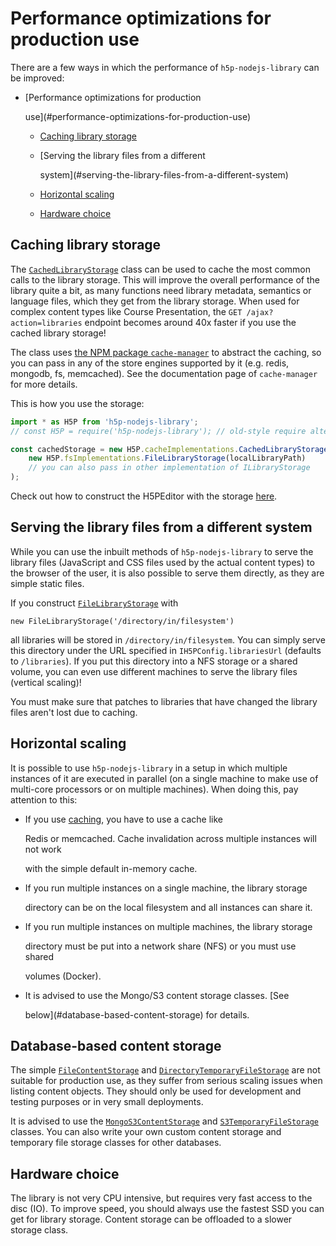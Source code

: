 # Performance optimizations for production use

There are a few ways in which the performance of `h5p-nodejs-library` can be improved:

* \[Performance optimizations for production

  use\]\(\#performance-optimizations-for-production-use\)

  * [Caching library storage](performance-optimizations.md#caching-library-storage)
  * \[Serving the library files from a different

    system\]\(\#serving-the-library-files-from-a-different-system\)

  * [Horizontal scaling](performance-optimizations.md#horizontal-scaling)
  * [Hardware choice](performance-optimizations.md#hardware-choice)

## Caching library storage

The [`CachedLibraryStorage`](https://github.com/Lumieducation/H5P-Private/tree/464ef52d4301efb9eb1f2f94203b55ef147ffac6/src/implementation/cache/CachedLibraryStorage.ts) class can be used to cache the most common calls to the library storage. This will improve the overall performance of the library quite a bit, as many functions need library metadata, semantics or language files, which they get from the library storage. When used for complex content types like Course Presentation, the `GET /ajax?action=libraries` endpoint becomes around 40x faster if you use the cached library storage!

The class uses [the NPM package `cache-manager`](https://www.npmjs.com/package/cache-manager) to abstract the caching, so you can pass in any of the store engines supported by it \(e.g. redis, mongodb, fs, memcached\). See the documentation page of `cache-manager` for more details.

This is how you use the storage:

```javascript
import * as H5P from 'h5p-nodejs-library';
// const H5P = require('h5p-nodejs-library'); // old-style require alternative

const cachedStorage = new H5P.cacheImplementations.CachedLibraryStorage(
    new H5P.fsImplementations.FileLibraryStorage(localLibraryPath)
    // you can also pass in other implementation of ILibraryStorage
);
```

Check out how to construct the H5PEditor with the storage [here](h5p-editor-constructor.md).

## Serving the library files from a different system

While you can use the inbuilt methods of `h5p-nodejs-library` to serve the library files \(JavaScript and CSS files used by the actual content types\) to the browser of the user, it is also possible to serve them directly, as they are simple static files.

If you construct [`FileLibraryStorage`](https://github.com/Lumieducation/H5P-Private/tree/464ef52d4301efb9eb1f2f94203b55ef147ffac6/src/implementation/fs/FileLibraryStorage.ts) with

`new FileLibraryStorage('/directory/in/filesystem')`

all libraries will be stored in `/directory/in/filesystem`. You can simply serve this directory under the URL specified in `IH5PConfig.librariesUrl` \(defaults to `/libraries`\). If you put this directory into a NFS storage or a shared volume, you can even use different machines to serve the library files \(vertical scaling\)!

You must make sure that patches to libraries that have changed the library files aren't lost due to caching.

## Horizontal scaling

It is possible to use `h5p-nodejs-library` in a setup in which multiple instances of it are executed in parallel \(on a single machine to make use of multi-core processors or on multiple machines\). When doing this, pay attention to this:

* If you use [caching](performance-optimizations.md#caching-library-storage), you have to use a cache like

  Redis or memcached. Cache invalidation across multiple instances will not work

  with the simple default in-memory cache.

* If you run multiple instances on a single machine, the library storage

  directory can be on the local filesystem and all instances can share it.

* If you run multiple instances on multiple machines, the library storage

  directory must be put into a network share \(NFS\) or you must use shared

  volumes \(Docker\).

* It is advised to use the Mongo/S3 content storage classes. \[See

  below\]\(\#database-based-content-storage\) for details.

## Database-based content storage

The simple [`FileContentStorage`](https://github.com/Lumieducation/H5P-Private/tree/464ef52d4301efb9eb1f2f94203b55ef147ffac6/src/implementation/fs/FileContentStorage.ts) and [`DirectoryTemporaryFileStorage`](https://github.com/Lumieducation/H5P-Private/tree/464ef52d4301efb9eb1f2f94203b55ef147ffac6/src/implementation/fs/DirectoryTemporaryFileStorage.ts) are not suitable for production use, as they suffer from serious scaling issues when listing content objects. They should only be used for development and testing purposes or in very small deployments.

It is advised to use the [`MongoS3ContentStorage`](mongo-s3-content-storage.md) and [`S3TemporaryFileStorage`](s3-temporary-file-storage.md) classes. You can also write your own custom content storage and temporary file storage classes for other databases.

## Hardware choice

The library is not very CPU intensive, but requires very fast access to the disc \(IO\). To improve speed, you should always use the fastest SSD you can get for library storage. Content storage can be offloaded to a slower storage class.

